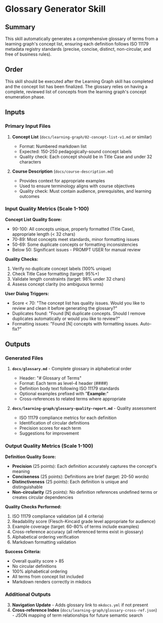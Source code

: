 # Glossary Generator Skill

## Summary

This skill automatically generates a comprehensive glossary of terms from a learning graph's concept list, ensuring each definition follows ISO 11179 metadata registry standards (precise, concise, distinct, non-circular, and free of business rules).

## Order

This skill should be executed after the Learning Graph skill has completed and the concept list has been finalized. The glossary relies on having a complete, reviewed list of concepts from the learning graph's concept enumeration phase.

## Inputs

### Primary Input Files

1. **Concept List** (`docs/learning-graph/02-concept-list-v1.md` or similar)
   - Format: Numbered markdown list
   - Expected: 150-250 pedagogically-sound concept labels
   - Quality check: Each concept should be in Title Case and under 32 characters

2. **Course Description** (`docs/course-description.md`)
   - Provides context for appropriate examples
   - Used to ensure terminology aligns with course objectives
   - Quality check: Must contain audience, prerequisites, and learning outcomes

### Input Quality Metrics (Scale 1-100)

**Concept List Quality Score:**
- 90-100: All concepts unique, properly formatted (Title Case), appropriate length (< 32 chars)
- 70-89: Most concepts meet standards, minor formatting issues
- 50-69: Some duplicate concepts or formatting inconsistencies
- Below 50: Significant issues - PROMPT USER for manual review

**Quality Checks:**
1. Verify no duplicate concept labels (100% unique)
2. Check Title Case formatting (target: 95%+)
3. Validate length constraints (target: 98% under 32 chars)
4. Assess concept clarity (no ambiguous terms)

**User Dialog Triggers:**
- Score < 70: "The concept list has quality issues. Would you like to review and clean it before generating the glossary?"
- Duplicates found: "Found [N] duplicate concepts. Should I remove duplicates automatically or would you like to review?"
- Formatting issues: "Found [N] concepts with formatting issues. Auto-fix?"

## Outputs

### Generated Files

1. **`docs/glossary.md`** - Complete glossary in alphabetical order
   - Header: "# Glossary of Terms"
   - Format: Each term as level-4 header (####)
   - Definition body text following ISO 11179 standards
   - Optional examples prefixed with "**Example:**"
   - Cross-references to related terms where appropriate

2. **`docs/learning-graph/glossary-quality-report.md`** - Quality assessment
   - ISO 11179 compliance metrics for each definition
   - Identification of circular definitions
   - Precision scores for each term
   - Suggestions for improvement

### Output Quality Metrics (Scale 1-100)

**Definition Quality Score:**
- **Precision** (25 points): Each definition accurately captures the concept's meaning
- **Conciseness** (25 points): Definitions are brief (target: 20-50 words)
- **Distinctiveness** (25 points): Each definition is unique and distinguishable
- **Non-circularity** (25 points): No definition references undefined terms or creates circular dependencies

**Quality Checks Performed:**
1. ISO 11179 compliance validation (all 4 criteria)
2. Readability score (Flesch-Kincaid grade level appropriate for audience)
3. Example coverage (target: 60-80% of terms include examples)
4. Cross-reference accuracy (all referenced terms exist in glossary)
5. Alphabetical ordering verification
6. Markdown formatting validation

**Success Criteria:**
- Overall quality score > 85
- No circular definitions
- 100% alphabetical ordering
- All terms from concept list included
- Markdown renders correctly in mkdocs

### Additional Outputs

3. **Navigation Update** - Adds glossary link to `mkdocs.yml` if not present
4. **Cross-reference Index** (`docs/learning-graph/glossary-cross-ref.json`) - JSON mapping of term relationships for future semantic search
